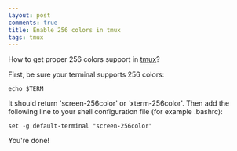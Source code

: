```yaml
---
layout: post
comments: true
title: Enable 256 colors in tmux
tags: tmux
---
```


How to get proper 256 colors support in [tmux](https://tmux.github.io)?

First, be sure your terminal supports 256 colors:

    echo $TERM

It should return 'screen-256color' or 'xterm-256color'.
Then add the following line to your shell configuration file (for example .bashrc):

    set -g default-terminal "screen-256color"

You're done!
